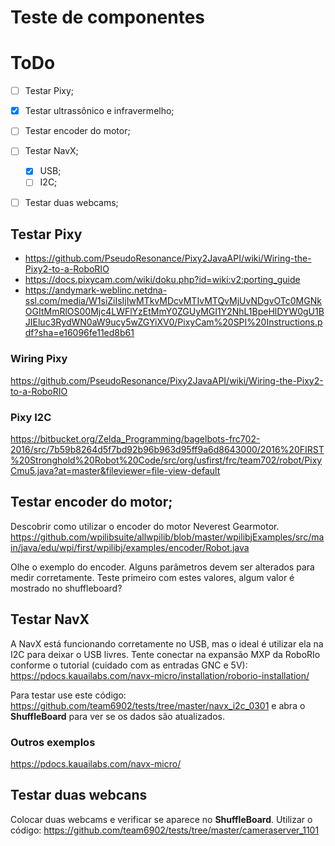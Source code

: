 # Teste de componentes

# ToDo

- [ ] Testar Pixy;
- [x] Testar ultrassônico e infravermelho;
- [ ] Testar encoder do motor;
- [ ] Testar NavX;
	- [x] USB;
	- [ ] I2C;
- [ ] Testar duas webcams;


## Testar Pixy

- https://github.com/PseudoResonance/Pixy2JavaAPI/wiki/Wiring-the-Pixy2-to-a-RoboRIO
- https://docs.pixycam.com/wiki/doku.php?id=wiki:v2:porting_guide
- https://andymark-weblinc.netdna-ssl.com/media/W1siZiIsIjIwMTkvMDcvMTIvMTQvMjUvNDgvOTc0MGNkOGItMmRlOS00Mjc4LWFlYzEtMmY0ZGUyMGI1Y2NhL1BpeHlDYW0gU1BJIEluc3RydWN0aW9ucy5wZGYiXV0/PixyCam%20SPI%20Instructions.pdf?sha=e16096fe11ed8b61

### Wiring Pixy

https://github.com/PseudoResonance/Pixy2JavaAPI/wiki/Wiring-the-Pixy2-to-a-RoboRIO

### Pixy I2C
https://bitbucket.org/Zelda_Programming/bagelbots-frc702-2016/src/7b59b8264d5f7bd92b96b963d95ff9a6d8643000/2016%20FIRST%20Stronghold%20Robot%20Code/src/org/usfirst/frc/team702/robot/PixyCmu5.java?at=master&fileviewer=file-view-default

## Testar encoder do motor;

Descobrir como utilizar o encoder do motor Neverest Gearmotor.
https://github.com/wpilibsuite/allwpilib/blob/master/wpilibjExamples/src/main/java/edu/wpi/first/wpilibj/examples/encoder/Robot.java

Olhe o exemplo do encoder. Alguns parâmetros devem ser alterados para medir corretamente.
Teste primeiro com estes valores, algum valor é mostrado no shuffleboard?

## Testar NavX

A NavX está funcionando corretamente no USB, mas o ideal é utilizar ela na I2C para deixar o USB livres.
Tente conectar na expansão MXP da RoboRIo conforme o tutorial (cuidado com as entradas GNC e 5V):
https://pdocs.kauailabs.com/navx-micro/installation/roborio-installation/

Para testar use este código: https://github.com/team6902/tests/tree/master/navx_i2c_0301 e abra o __ShuffleBoard__ para ver se os dados são atualizados.

### Outros exemplos

https://pdocs.kauailabs.com/navx-micro/

## Testar duas webcans

Colocar duas webcams e verificar se aparece no __ShuffleBoard__.
Utilizar o código: https://github.com/team6902/tests/tree/master/cameraserver_1101 

